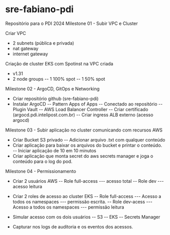 # sre-fabiano-pdi
Repositório para o PDI 2024
Milestone 01 - Subir VPC e Cluster

Criar VPC

- 2 subnets (pública e privada)
- nat gateway
- internet gateway

Criação de cluster EKS com Spotinst na VPC criada

- v1.31
- 2 node groups 
-- 1 100% spot
-- 1 50% spot

Milestone 02 - ArgoCD, GitOps e Networking

- Criar repositório github (sre-fabiano-pdi)
- Instalar ArgoCD 
-- Pattern Apps of Apps
-- Conectado ao repositório
-- Plugin Vault
-- AWS Load Balancer Controller
-- Criar certificado (argocd.pdi.intelipost.com.br)
-- Criar ingress ALB externo (acesso argocd)

Milestone 03 - Subir aplicação no cluster comunicando com recursos AWS

- Criar Bucket S3 privado
-- Adicionar arquivo .txt com qualquer conteúdo
- Criar aplicação para baixar os arquivos do bucket e printar o conteúdo.
-- Iniciar aplicação de 10 em 10 minutos
- Criar aplicação que monta secret do aws secrets manager e joga o conteúdo para o log do pod.

Milestone 04 - Permissionamento


- Criar 2 usuários AWS
-- Role full-access
--- acesso total
-- Role dev
--- acesso leitura

- Criar 2 roles de acesso ao cluster EKS
-- Role full-access
--- Acesso a todos os namespaces
--- permissão escrita.
-- Role dev-acess
--- Acesso a todos os namespaces
--- permissão leitura

- Simular acesso com os dois usuários
-- S3
-- EKS
-- Secrets Manager
- Capturar nos logs de auditoria e os eventos dos acessos.

